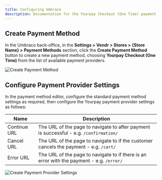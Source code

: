 ```yaml
---
title: Configuring Umbraco
description: Documentation for the Yourpay Checkout (One Time) payment provider for Vendr, the eCommerce solution for Umbraco v8+
---
```


## Create Payment Method

In the Umbraco back-office, in the **Settings > Vendr > Stores > {Store Name} > Payment Methods** section, click the **Create Payment Method** button to create a new payment method, choosing **Yourpay Checkout (One Time)** from the list of available payment providers.

![Create Payment Method](~/assets/images/screenshots/yourpay/umbraco_create_payment_method.png)

## Configure Payment Provider Settings

In the payment method editor, configure the standard payment method settings as required, then configure the Yourpay payment provider settings as follows:

| Name | Description |
| ---- | ----------- |
| Continue URL | The URL of the page to navigate to after payment is successful - e.g. `/confirmation/` |
| Cancel URL | The URL of the page to navigate to if the customer cancels the payment - e.g. `/cart/` |
| Error URL | The URL of the page to navigate to if there is an error with the payment - e.g. `/error/` |

![Create Payment Provider Settings](~/assets/images/screenshots/yourpay/umbraco_configure_yourpay_settings.png)

